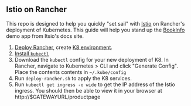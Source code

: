 ## Istio on Rancher

This repo is designed to help you quickly "set sail" with [Istio](https://istio.io/) on Rancher's deployment of Kubernetes. This guide will help you stand up the [BookInfo](https://istio.io/docs/samples/bookinfo.html) demo app from Itsio's docs site.

1. [Deploy Rancher](http://docs.rancher.com/rancher/v1.6/en/quick-start-guide/]), create [K8 environment](http://docs.rancher.com/rancher/v1.6/en/kubernetes/).
2. [Install `kubectl`](https://kubernetes.io/docs/tasks/tools/install-kubectl/)
3. Download the `kubectl` config for your new deployment of K8. In Rancher, navigate to Kubernetes > CLI and click "Generate Config". Place the contents contents in `~/.kube/config`
4. Run `deploy-rancher.sh` to apply the K8 services.
5. Run `kubectl get ingress -o wide` to get the IP address of the Istio ingress. You should then be able to view it in your browser at http://$GATEWAYURL/productpage
